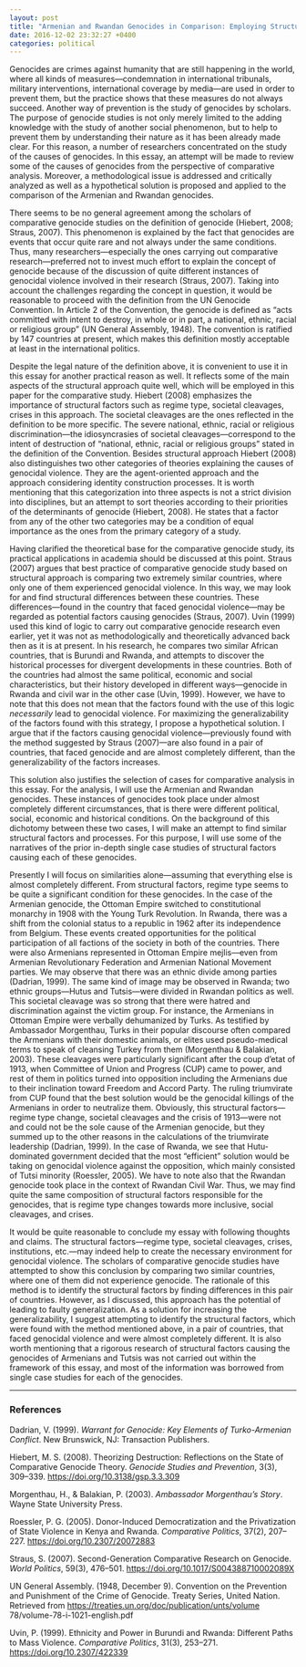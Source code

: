 ```yaml
---
layout: post
title: "Armenian and Rwandan Genocides in Comparison: Employing Structural Approach to Explain Some of the Causes"
date: 2016-12-02 23:32:27 +0400
categories: political
---
```

Genocides are crimes against humanity that are still happening in the world, where all kinds of measures—condemnation in international tribunals, military interventions, international coverage by media—are used in order to prevent them, but the practice shows that these measures do not always succeed. Another way of prevention is the study of genocides by scholars. The purpose of genocide studies is not only merely limited to the adding knowledge with the study of another social phenomenon, but to help to prevent them by understanding their nature as it has been already made clear. For this reason, a number of researchers concentrated on the study of the causes of genocides. In this essay, an attempt will be made to review some of the causes of genocides from the perspective of comparative analysis. Moreover, a methodological issue is addressed and critically analyzed as well as a hypothetical solution is proposed and applied to the comparison of the Armenian and Rwandan genocides.

There seems to be no general agreement among the scholars of comparative genocide studies on the definition of genocide (Hiebert, 2008; Straus, 2007). This phenomenon is explained by the fact that genocides are events that occur quite rare and not always under the same conditions. Thus, many researchers—especially the ones carrying out comparative research—preferred not to invest much effort to explain the concept of genocide because of the discussion of quite different instances of genocidal violence involved in their research (Straus, 2007). Taking into account the challenges regarding the concept in question, it would be reasonable to proceed with the definition from the UN Genocide Convention. In Article 2 of the Convention, the genocide is defined as “acts committed with intent to destroy, in whole or in part, a national, ethnic, racial or religious group” (UN General Assembly, 1948). The convention is ratified by 147 countries at present, which makes this definition mostly acceptable at least in the international politics.

Despite the legal nature of the definition above, it is convenient to use it in this essay for another practical reason as well. It reflects some of the main aspects of the structural approach quite well, which will be employed in this paper for the comparative study. Hiebert (2008) emphasizes the importance of structural factors such as regime type, societal cleavages, crises in this approach. The societal cleavages are the ones reflected in the definition to be more specific. The severe national, ethnic, racial or religious discrimination—the idiosyncrasies of societal cleavages—correspond to the intent of destruction of “national, ethnic, racial or religious groups” stated in the definition of the Convention. Besides structural approach Hiebert (2008) also distinguishes two other categories of theories explaining the causes of genocidal violence. They are the agent-oriented approach and the approach considering identity construction processes. It is worth mentioning that this categorization into three aspects is not a strict division into disciplines, but an attempt to sort theories according to their priorities of the determinants of genocide (Hiebert, 2008). He states that a factor from any of the other two categories may be a condition of equal importance as the ones from the primary category of a study.

Having clarified the theoretical base for the comparative genocide study, its practical applications in academia should be discussed at this point. Straus (2007) argues that best practice of comparative genocide study based on structural approach is comparing two extremely similar countries, where only one of them experienced genocidal violence. In this way, we may look for and find structural differences between these countries. These differences—found in the country that faced genocidal violence—may be regarded as potential factors causing genocides (Straus, 2007). Uvin (1999) used this kind of logic to carry out comparative genocide research even earlier, yet it was not as methodologically and theoretically advanced back then as it is at present. In his research, he compares two similar African countries, that is Burundi and Rwanda, and attempts to discover the historical processes for divergent developments in these countries. Both of the countries had almost the same political, economic and social characteristics, but their history developed in different ways—genocide in Rwanda and civil war in the other case (Uvin, 1999). However, we have to note that this does not mean that the factors found with the use of this logic *necessarily* lead to genocidal violence. For maximizing the generalizability of the factors found with this strategy, I propose a hypothetical solution. I argue that if the factors causing genocidal violence—previously found with the method suggested by Straus (2007)—are also found in a pair of countries, that faced genocide and are almost completely different, than the generalizability of the factors increases.

This solution also justifies the selection of cases for comparative analysis in this essay. For the analysis, I will use the Armenian and Rwandan genocides. These instances of genocides took place under almost completely different circumstances, that is there were different political, social, economic and historical conditions. On the background of this dichotomy between these two cases, I will make an attempt to find similar structural factors and processes. For this purpose, I will use some of the narratives of the prior in-depth single case studies of structural factors causing each of these genocides.

Presently I will focus on similarities alone—assuming that everything else is almost completely different. From structural factors, regime type seems to be quite a significant condition for these genocides. In the case of the Armenian genocide, the Ottoman Empire switched to constitutional monarchy in 1908 with the Young Turk Revolution. In Rwanda, there was a shift from the colonial status to a republic in 1962 after its independence from Belgium. These events created opportunities for the political participation of all factions of the society in both of the countries. There were also Armenians represented in Ottoman Empire mejlis—even from Armenian Revolutionary Federation and Armenian National Movement parties. We may observe that there was an ethnic divide among parties (Dadrian, 1999). The same kind of image may be observed in Rwanda; two ethnic groups—Hutus and Tutsis—were divided in Rwandan politics as well. This societal cleavage was so strong that there were hatred and discrimination against the victim group. For instance, the Armenians in Ottoman Empire were verbally dehumanized by Turks. As testified by Ambassador Morgenthau, Turks in their popular discourse often compared the Armenians with their domestic animals, or elites used pseudo-medical terms to speak of cleansing Turkey from them (Morgenthau & Balakian, 2003). These cleavages were particularly significant after the coup d’etat of 1913, when Committee of Union and Progress (CUP) came to power, and rest of them in politics turned into opposition including the Armenians due to their inclination toward Freedom and Accord Party. The ruling triumvirate from CUP found that the best solution would be the genocidal killings of the Armenians in order to neutralize them. Obviously, this structural factors—regime type change, societal cleavages and the crisis of 1913—were not and could not be the sole cause of the Armenian genocide, but they summed up to the other reasons in the calculations of the triumvirate leadership (Dadrian, 1999). In the case of Rwanda, we see that Hutu-dominated government decided that the most “efficient” solution would be taking on genocidal violence against the opposition, which mainly consisted of Tutsi minority (Roessler, 2005). We have to note also that the Rwandan genocide took place in the context of Rwandan Civil War. Thus, we may find quite the same composition of structural factors responsible for the genocides, that is regime type changes towards more inclusive, social cleavages, and crises.

It would be quite reasonable to conclude my essay with following thoughts and claims. The structural factors—regime type, societal cleavages, crises, institutions, etc.—may indeed help to create the necessary environment for genocidal violence. The scholars of comparative genocide studies have attempted to show this conclusion by comparing two similar countries, where one of them did not experience genocide. The rationale of this method is to identify the structural factors by finding differences in this pair of countries. However, as I discussed, this approach has the potential of leading to faulty generalization. As a solution for increasing the generalizability, I suggest attempting to identify the structural factors, which were found with the method mentioned above, in a pair of countries, that faced genocidal violence and were almost completely different. It is also worth mentioning that a rigorous research of structural factors causing the genocides of Armenians and Tutsis was not carried out within the framework of this essay, and most of the information was borrowed from single case studies for each of the genocides.

***

### References

Dadrian, V. (1999). *Warrant for Genocide: Key Elements of Turko-Armenian Conflict*. New Brunswick, NJ: Transaction Publishers.

Hiebert, M. S. (2008). Theorizing Destruction: Reflections on the State of Comparative Genocide Theory. *Genocide Studies and Prevention*, 3(3), 309–339. https://doi.org/10.3138/gsp.3.3.309

Morgenthau, H., & Balakian, P. (2003). *Ambassador Morgenthau’s Story*. Wayne State University Press.

Roessler, P. G. (2005). Donor-Induced Democratization and the Privatization of State Violence in Kenya and Rwanda. *Comparative Politics*, 37(2), 207–227. https://doi.org/10.2307/20072883

Straus, S. (2007). Second-Generation Comparative Research on Genocide. *World Politics*, 59(3), 476–501. https://doi.org/10.1017/S004388710002089X

UN General Assembly. (1948, December 9). Convention on the Prevention and Punishment of the Crime of Genocide. Treaty Series, United Nation. Retrieved from https://treaties.un.org/doc/publication/unts/volume 78/volume-78-i-1021-english.pdf

Uvin, P. (1999). Ethnicity and Power in Burundi and Rwanda: Different Paths to Mass Violence. *Comparative Politics*, 31(3), 253–271. https://doi.org/10.2307/422339
